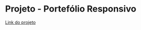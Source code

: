 # Projeto - Portefólio Responsivo

 <a href="https://wanderson648.github.io/projeto-03-senai/" target="_blank">Link do projeto</a>
